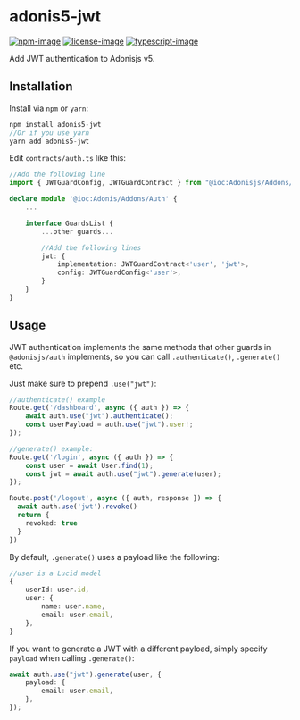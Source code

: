 # adonis5-jwt

[![npm-image]][npm-url] [![license-image]][license-url] [![typescript-image]][typescript-url]

Add JWT authentication to Adonisjs v5.

## Installation

Install via `npm` or `yarn`:

```js
npm install adonis5-jwt
//Or if you use yarn
yarn add adonis5-jwt
```

Edit `contracts/auth.ts` like this:

```ts
//Add the following line
import { JWTGuardConfig, JWTGuardContract } from "@ioc:Adonisjs/Addons/Jwt";

declare module '@ioc:Adonis/Addons/Auth' {
    ...

    interface GuardsList {
        ...other guards...

        //Add the following lines
        jwt: {
            implementation: JWTGuardContract<'user', 'jwt'>,
            config: JWTGuardConfig<'user'>,
        }
    }
}
```

## Usage

JWT authentication implements the same methods that other guards in `@adonisjs/auth` implements, so you can call `.authenticate()`, `.generate()` etc. 

Just make sure to prepend `.use("jwt")`:

```ts
//authenticate() example
Route.get('/dashboard', async ({ auth }) => {
    await auth.use("jwt").authenticate();
    const userPayload = auth.use("jwt").user!;
});

//generate() example:
Route.get('/login', async ({ auth }) => {
    const user = await User.find(1);
    const jwt = await auth.use("jwt").generate(user);
});

Route.post('/logout', async ({ auth, response }) => {
  await auth.use('jwt').revoke()
  return {
    revoked: true
  }
})
```

By default, `.generate()` uses a payload like the following:

```ts
//user is a Lucid model
{
    userId: user.id,
    user: {
        name: user.name,
        email: user.email,
    },
}
```

If you want to generate a JWT with a different payload, simply specify `payload` when calling `.generate()`:

```ts
await auth.use("jwt").generate(user, {
    payload: {
        email: user.email,
    },
});
```

[npm-image]: https://img.shields.io/npm/v/adonis-jwt.svg?style=for-the-badge&logo=npm
[npm-url]: https://npmjs.org/package/adonis-jwt "npm"

[license-image]: https://img.shields.io/npm/l/adonis-jwt?color=blueviolet&style=for-the-badge
[license-url]: LICENSE.md "license"

[typescript-image]: https://img.shields.io/badge/Typescript-294E80.svg?style=for-the-badge&logo=typescript
[typescript-url]:  "typescript"
